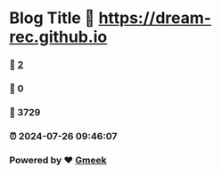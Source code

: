 # Blog Title :link: https://dream-rec.github.io 
### :page_facing_up: [2](https://dream-rec.github.io/tag.html) 
### :speech_balloon: 0 
### :hibiscus: 3729 
### :alarm_clock: 2024-07-26 09:46:07 
### Powered by :heart: [Gmeek](https://github.com/Meekdai/Gmeek)
